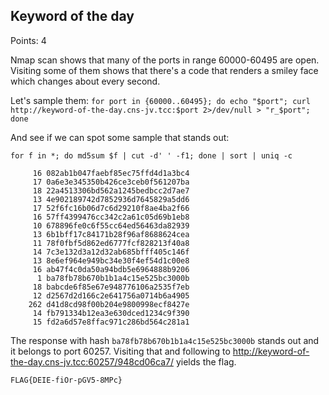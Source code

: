 ## Keyword of the day

Points: 4

Nmap scan shows that many of the ports in range 60000-60495 are open. Visiting some of them shows that there's a code that renders a smiley face which changes about every second.

Let's sample them:
`for port in {60000..60495}; do echo "$port"; curl http://keyword-of-the-day.cns-jv.tcc:$port 2>/dev/null > "r_$port"; done`

And see if we can spot some sample that stands out:

`for f in *; do md5sum $f | cut -d' ' -f1; done | sort | uniq -c`

```
     16 082ab1b047faebf85ec75ffd4d1a3bc4
     17 0a6e3e345350b426ce3ceb0f561207ba
     18 22a4513306bd562a1245bedbcc2d7ae7
     13 4e902189742d7852936d7645829a5dd6
     17 52f6fc16b06d7c6d29210f8ae4ba2f66
     16 57ff4399476cc342c2a61c05d69b1eb8
     10 678896fe0c6f55cc64ed56463da82939
     13 6b1bff17c84171b28f96af8688624cea
     11 78f0fbf5d862ed6777fcf828213f40a8
     14 7c3e132d3a12d32ab685bfff405c146f
     13 8e6ef964e949bc34e30f4ef54d1c00e8
     16 ab47f4c0da50a94bdb5e6964888b9206
      1 ba78fb78b670b1b1a4c15e525bc3000b
     18 babcde6f85e67e948776106a2535f7eb
     12 d2567d2d166c2e641756a0714b6a4905
    262 d41d8cd98f00b204e9800998ecf8427e
     14 fb791334b12ea3e630dced1234c9f390
     15 fd2a6d57e8ffac971c286bd564c281a1
```

The response with hash `ba78fb78b670b1b1a4c15e525bc3000b` stands out and it belongs to port 60257. Visiting that and following to http://keyword-of-the-day.cns-jv.tcc:60257/948cd06ca7/ yields the flag.


`FLAG{DEIE-fiOr-pGV5-8MPc}`
